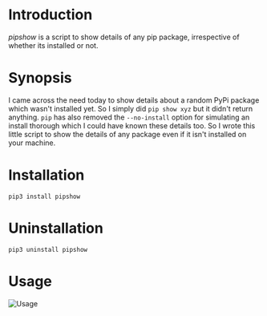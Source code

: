 # Introduction
*pipshow* is a script to show details of any pip package, irrespective of whether its installed or not.

# Synopsis

I came across the need today to show details about a random PyPi package which wasn't installed yet. So I simply did `pip show xyz` but it didn't return anything. `pip` has also removed the `--no-install` option for simulating an install thorough which I could have known these details too. So I wrote this little script to show the details of any package even if it isn't installed on your machine.

# Installation
```
pip3 install pipshow
```

# Uninstallation
```pip3 uninstall pipshow```

# Usage

![Usage](https://github.com/prahladyeri/pipshow/blob/master/screenshot.png?raw=true)